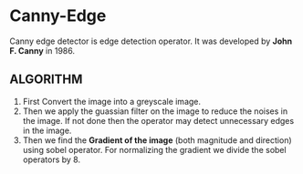 # Canny-Edge

Canny edge detector is edge detection operator. It was developed by **John F. Canny** in 1986. 

## **ALGORITHM**

1. First Convert the image into a greyscale image.
2. Then we apply the guassian filter on the image to reduce the noises in the image. If not done then the operator may detect unnecessary edges in the image.
3. Then we find the **Gradient of the image** (both magnitude and direction) using sobel operator. For normalizing the gradient we divide the sobel operators by 8.
